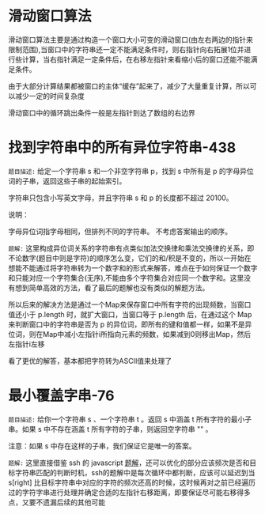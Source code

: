 # 滑动窗口算法
滑动窗口算法主要是通过构造一个窗口大小可变的滑动窗口(由左右两边的指针来限制范围),当窗口中的字符串还一定不能满足条件时，则右指针向右拓展1位并进行些计算，当右指针满足一定条件后，在右移左指针来看缩小后的窗口还能不能满足条件。

由于大部分计算结果都被窗口的主体“缓存”起来了，减少了大量重复计算，所以可以减少一定的时间复杂度

滑动窗口中的循环跳出条件一般是左指针到达了数组的右边界

# 找到字符串中的所有异位字符串-438
`题目描述:` 给定一个字符串 s 和一个非空字符串 p，找到 s 中所有是 p 的字母异位词的子串，返回这些子串的起始索引。

字符串只包含小写英文字母，并且字符串 s 和 p 的长度都不超过 20100。

说明：

字母异位词指字母相同，但排列不同的字符串。
不考虑答案输出的顺序。

`题解:` 这里构成异位词关系的字符串有点类似加法交换律和乘法交换律的关系，即不论数字(题目中则是字符)的顺序怎么变，它们的和/积是不变的，所以一开始在想能不能通过将字符串转为一个数字和的形式来解答，难点在于如何保证一个数字和只能对应一个字符集合(无序),不能由多个字符集合对应同一个数字和。这里没有想到简单高效的方法，看了最后的题解也没有类似的解题方法。

所以后来的解决方法是通过一个Map来保存窗口中所有字符的出现频数，当窗口值还小于 p.length 时，就扩大窗口，当窗口等于 p.length 后，在通过这个 Map 来判断窗口中的字符串是否为 p 的异位词，即所有的键和值都一样，如果不是异位词，则在Map中减小左指针i所指向元素的频数，如果减到0则移出Map，然后左指针i左移

看了更优的解答，基本都把字符转为ASCII值来处理了

# 最小覆盖字串-76
`题目描述:` 给你一个字符串 s 、一个字符串 t 。返回 s 中涵盖 t 所有字符的最小子串。如果 s 中不存在涵盖 t 所有字符的子串，则返回空字符串 "" 。

注意：如果 s 中存在这样的子串，我们保证它是唯一的答案。

`题解:` 这里直接借鉴 ssh 的 javascript [题解](https://github.com/sl1673495/leetcode-javascript/blob/master/%E6%BB%91%E5%8A%A8%E7%AA%97%E5%8F%A3/%E6%9C%80%E5%B0%8F%E8%A6%86%E7%9B%96%E5%AD%90%E4%B8%B2.js)，还可以优化的部分应该频次是否和目标字符串匹配的判断时机，ssh的题解中是每次循环中都判断，应该可以延迟到当 s[right] 比目标字符串中对应的字符的频次还高的时候，这时候再对之前已经遍历过的字符字串进行处理并确定合适的左指针右移距离，即要保证尽可能右移得多点，又要不遗漏后续的其他可能